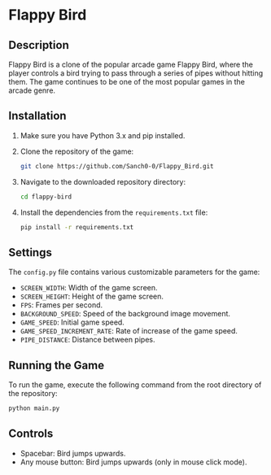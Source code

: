 # Flappy Bird

## Description

Flappy Bird is a clone of the popular arcade game Flappy Bird, where the player controls a bird trying to pass through a series of pipes without hitting them. The game continues to be one of the most popular games in the arcade genre.

## Installation

1. Make sure you have Python 3.x and pip installed.
2. Clone the repository of the game:

    ```bash
    git clone https://github.com/Sanch0-0/Flappy_Bird.git
    ```

3. Navigate to the downloaded repository directory:

    ```bash
    cd flappy-bird
    ```

4. Install the dependencies from the `requirements.txt` file:

    ```bash
    pip install -r requirements.txt
    ```

## Settings

The `config.py` file contains various customizable parameters for the game:

- `SCREEN_WIDTH`: Width of the game screen.
- `SCREEN_HEIGHT`: Height of the game screen.
- `FPS`: Frames per second.
- `BACKGROUND_SPEED`: Speed of the background image movement.
- `GAME_SPEED`: Initial game speed.
- `GAME_SPEED_INCREMENT_RATE`: Rate of increase of the game speed.
- `PIPE_DISTANCE`: Distance between pipes.

## Running the Game

To run the game, execute the following command from the root directory of the repository:

```bash
python main.py
```

## Controls

- Spacebar: Bird jumps upwards.
- Any mouse button: Bird jumps upwards (only in mouse click mode).